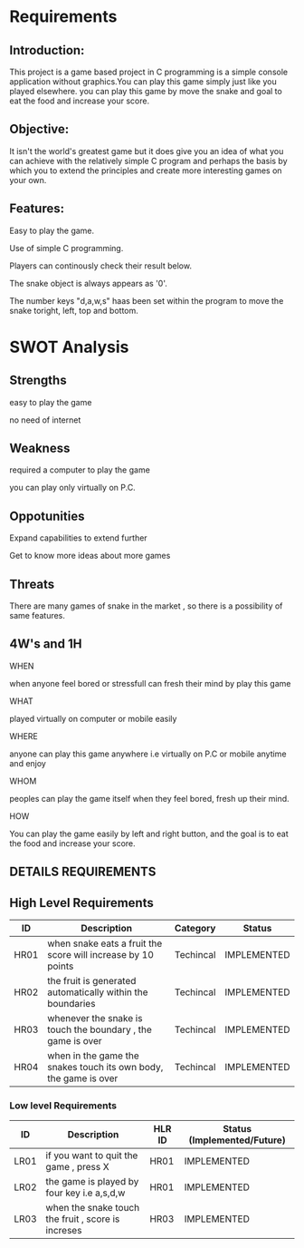 # Requirements
## Introduction:
This project is a game based project in C programming is a simple console application without graphics.You can play this game simply just like you played elsewhere.
you can play this game by move the snake and goal to eat the food and increase your score.

## Objective:

It isn't the world's greatest game but it does give you an idea of what you can achieve with the relatively simple C program and perhaps the basis by which you to extend the principles and create more interesting games on your own.
## Features:
Easy to play the game.

Use of simple C programming.

Players can continously check their result below.

The snake object is always appears as '0'.

The number keys "d,a,w,s" haas been set within the program to move the snake toright, left, top and bottom.

# SWOT Analysis
## Strengths
easy to play the game

no need of internet

## Weakness
required a computer to play the game

you can play only virtually on P.C.


## Oppotunities
Expand capabilities to extend further

Get to know more ideas about more games

## Threats
There are many games of snake in the market , so there is a possibility of same features.



## 4W's and 1H

WHEN

when anyone feel bored or stressfull can fresh their mind by play this game

WHAT

played virtually on computer or mobile easily

WHERE

anyone can play this game anywhere i.e virtually on P.C or mobile anytime and enjoy

WHOM

peoples can play the game itself when they feel bored, fresh up their mind.

HOW

You can play the game easily by left and right button, and the goal is to eat the food and increase your score.

## DETAILS REQUIREMENTS
## High Level Requirements 
| ID | Description | Category | Status | 
| ----- | ----- | ------- | ---------|
| HR01 | when snake eats a fruit the score will increase by 10 points | Techincal | IMPLEMENTED | 
| HR02 | the fruit is generated automatically within the boundaries | Techincal | IMPLEMENTED |
| HR03 | whenever the snake is touch the boundary , the game is over | Techincal | IMPLEMENTED |
| HR04 | when in the game the snakes touch its own body, the game is over | Techincal | IMPLEMENTED |

### Low level Requirements
 
| ID | Description | HLR ID | Status (Implemented/Future) |
| ------ | --------- | ------ | ----- |
|LR01| if you want to quit the game , press X |HR01|IMPLEMENTED|
|LR02| the game is played by four key i.e a,s,d,w |HR01|IMPLEMENTED|
|LR03| when the snake touch the fruit , score is increses  | HR03 |IMPLEMENTED|

